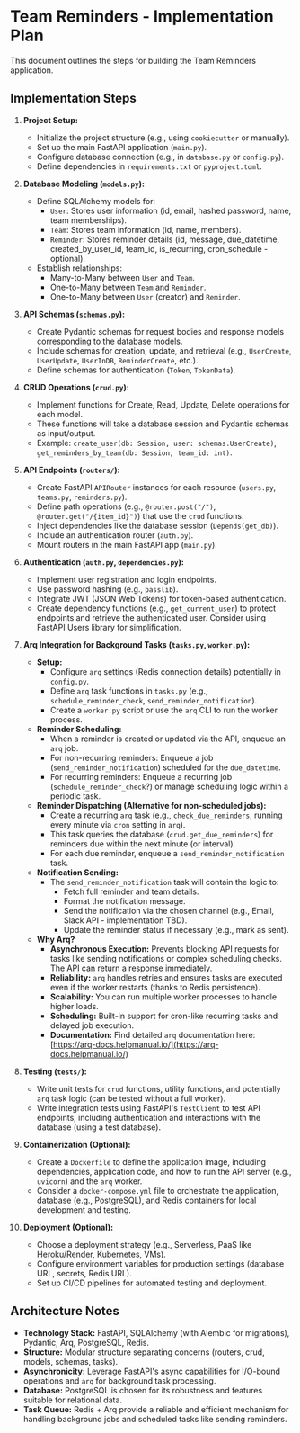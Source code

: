 # Team Reminders - Implementation Plan

This document outlines the steps for building the Team Reminders application.

## Implementation Steps

1. **Project Setup:**
   - Initialize the project structure (e.g., using `cookiecutter` or manually).
   - Set up the main FastAPI application (`main.py`).
   - Configure database connection (e.g., in `database.py` or `config.py`).
   - Define dependencies in `requirements.txt` or `pyproject.toml`.

2. **Database Modeling (`models.py`):**
   - Define SQLAlchemy models for:
     - `User`: Stores user information (id, email, hashed password, name, team
       memberships).
     - `Team`: Stores team information (id, name, members).
     - `Reminder`: Stores reminder details (id, message, due_datetime,
       created_by_user_id, team_id, is_recurring, cron_schedule - optional).
   - Establish relationships:
     - Many-to-Many between `User` and `Team`.
     - One-to-Many between `Team` and `Reminder`.
     - One-to-Many between `User` (creator) and `Reminder`.

3. **API Schemas (`schemas.py`):**
   - Create Pydantic schemas for request bodies and response models
     corresponding to the database models.
   - Include schemas for creation, update, and retrieval (e.g., `UserCreate`,
     `UserUpdate`, `UserInDB`, `ReminderCreate`, etc.).
   - Define schemas for authentication (`Token`, `TokenData`).

4. **CRUD Operations (`crud.py`):**
   - Implement functions for Create, Read, Update, Delete operations for each
     model.
   - These functions will take a database session and Pydantic schemas as
     input/output.
   - Example: `create_user(db: Session, user: schemas.UserCreate)`,
     `get_reminders_by_team(db: Session, team_id: int)`.

5. **API Endpoints (`routers/`):**
   - Create FastAPI `APIRouter` instances for each resource (`users.py`,
     `teams.py`, `reminders.py`).
   - Define path operations (e.g., `@router.post("/")`,
     `@router.get("/{item_id}")`) that use the `crud` functions.
   - Inject dependencies like the database session (`Depends(get_db)`).
   - Include an authentication router (`auth.py`).
   - Mount routers in the main FastAPI app (`main.py`).

6. **Authentication (`auth.py`, `dependencies.py`):**
   - Implement user registration and login endpoints.
   - Use password hashing (e.g., `passlib`).
   - Integrate JWT (JSON Web Tokens) for token-based authentication.
   - Create dependency functions (e.g., `get_current_user`) to protect endpoints
     and retrieve the authenticated user. Consider using FastAPI Users library
     for simplification.

7. **Arq Integration for Background Tasks (`tasks.py`, `worker.py`):**
   - **Setup:**
     - Configure `arq` settings (Redis connection details) potentially in
       `config.py`.
     - Define `arq` task functions in `tasks.py` (e.g.,
       `schedule_reminder_check`, `send_reminder_notification`).
     - Create a `worker.py` script or use the `arq` CLI to run the worker
       process.
   - **Reminder Scheduling:**
     - When a reminder is created or updated via the API, enqueue an `arq` job.
     - For non-recurring reminders: Enqueue a job (`send_reminder_notification`)
       scheduled for the `due_datetime`.
     - For recurring reminders: Enqueue a recurring job
       (`schedule_reminder_check`?) or manage scheduling logic within a periodic
       task.
   - **Reminder Dispatching (Alternative for non-scheduled jobs):**
     - Create a recurring `arq` task (e.g., `check_due_reminders`, running every
       minute via `cron` setting in `arq`).
     - This task queries the database (`crud.get_due_reminders`) for reminders
       due within the next minute (or interval).
     - For each due reminder, enqueue a `send_reminder_notification` task.
   - **Notification Sending:**
     - The `send_reminder_notification` task will contain the logic to:
       - Fetch full reminder and team details.
       - Format the notification message.
       - Send the notification via the chosen channel (e.g., Email, Slack API -
         implementation TBD).
       - Update the reminder status if necessary (e.g., mark as sent).
   - **Why Arq?**
     - **Asynchronous Execution:** Prevents blocking API requests for tasks like
       sending notifications or complex scheduling checks. The API can return a
       response immediately.
     - **Reliability:** `arq` handles retries and ensures tasks are executed
       even if the worker restarts (thanks to Redis persistence).
     - **Scalability:** You can run multiple worker processes to handle higher
       loads.
     - **Scheduling:** Built-in support for cron-like recurring tasks and
       delayed job execution.
     - **Documentation:** Find detailed `arq` documentation here:
       [https://arq-docs.helpmanual.io/](https://arq-docs.helpmanual.io/)

8. **Testing (`tests/`):**
   - Write unit tests for `crud` functions, utility functions, and potentially
     `arq` task logic (can be tested without a full worker).
   - Write integration tests using FastAPI's `TestClient` to test API endpoints,
     including authentication and interactions with the database (using a test
     database).

9. **Containerization (Optional):**
   - Create a `Dockerfile` to define the application image, including
     dependencies, application code, and how to run the API server (e.g.,
     `uvicorn`) and the `arq` worker.
   - Consider a `docker-compose.yml` file to orchestrate the application,
     database (e.g., PostgreSQL), and Redis containers for local development and
     testing.

10. **Deployment (Optional):**
    - Choose a deployment strategy (e.g., Serverless, PaaS like Heroku/Render,
      Kubernetes, VMs).
    - Configure environment variables for production settings (database URL,
      secrets, Redis URL).
    - Set up CI/CD pipelines for automated testing and deployment.

## Architecture Notes

- **Technology Stack:** FastAPI, SQLAlchemy (with Alembic for migrations),
  Pydantic, Arq, PostgreSQL, Redis.
- **Structure:** Modular structure separating concerns (routers, crud, models,
  schemas, tasks).
- **Asynchronicity:** Leverage FastAPI's async capabilities for I/O-bound
  operations and `arq` for background task processing.
- **Database:** PostgreSQL is chosen for its robustness and features suitable
  for relational data.
- **Task Queue:** Redis + Arq provide a reliable and efficient mechanism for
  handling background jobs and scheduled tasks like sending reminders.
